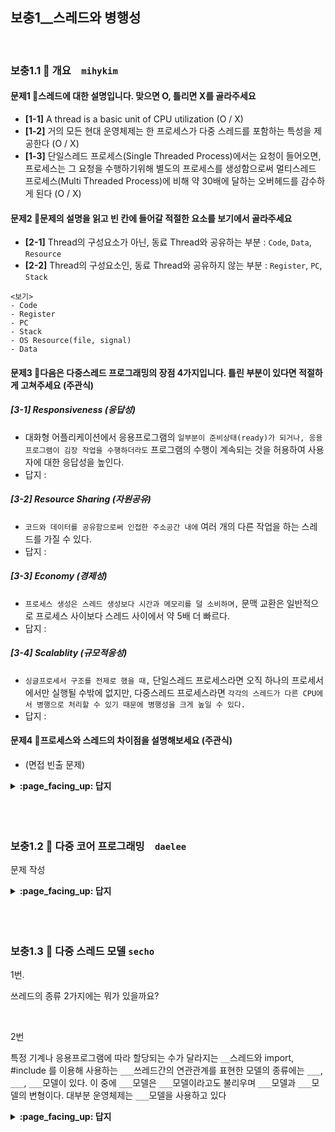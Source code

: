 ## 보충1__스레드와 병행성

<br>

### 보충1.1 :fallen_leaf: 개요　`mihykim`

#### 문제1 🏃‍ 스레드에 대한 설명입니다. 맞으면 O, 틀리면 X를 골라주세요
- __[1-1]__ A thread is a basic unit of CPU utilization (O / X)
- __[1-2]__ 거의 모든 현대 운영체제는 한 프로세스가 다중 스레드를 포함하는 특성을 제공한다 (O / X)
- __[1-3]__ 단일스레드 프로세스(Single Threaded Process)에서는 요청이 들어오면, 프로세스는 그 요청을 수행하기위해 별도의 프로세스를 생성함으로써 멀티스레드 프로세스(Multi Threaded Process)에 비해 약 30배에 달하는 오버헤드를 감수하게 된다 (O / X)

#### 문제2 🏃‍문제의 설명을 읽고 빈 칸에 들어갈 적절한 요소를 보기에서 골라주세요
- __[2-1]__ Thread의 구성요소가 아닌, 동료 Thread와 공유하는 부분 : `Code`, `Data`, `Resource`
- __[2-2]__ Thread의 구성요소인, 동료 Thread와 공유하지 않는 부분 : `Register`, `PC`, `Stack`
```
<보기> 
- Code
- Register
- PC
- Stack
- OS Resource(file, signal)
- Data
```

#### 문제3 🏃‍다음은 다중스레드 프로그래밍의 장점 4가지입니다. 틀린 부분이 있다면 적절하게 고쳐주세요 (주관식)
##### __[3-1]__ Responsiveness (응답성)
- 대화형 어플리케이션에서 응용프로그램의 `일부분이 준비상태(ready)가 되거나, 응용프로그램이 김장 작업을 수행하더라도` 프로그램의 수행이 계속되는 것을 허용하여 사용자에 대한 응답성을 높인다.
- 답지 : 
##### __[3-2]__ Resource Sharing (자원공유)
- `코드와 데이터를 공유함으로써 인접한 주소공간 내에` 여러 개의 다른 작업을 하는 스레드를 가질 수 있다.
- 답지 : 
##### __[3-3]__ Economy (경제성)
- `프로세스 생성은 스레드 생성보다 시간과 메모리를 덜 소비하며,` 문맥 교환은 일반적으로 프로세스 사이보다 스레드 사이에서 약 5배 더 빠르다.
- 답지 : 
##### __[3-4]__ Scalablity (규모적응성)
- `싱글프로세서 구조를 전제로 했을 때,` 단일스레드 프로세스라면 오직 하나의 프로세서에서만 실행될 수밖에 없지만, 다중스레드 프로세스라면 `각각의 스레드가 다른 CPU에서 병행으로 처리할 수 있기 때문에 병행성을 크게 높일 수 있다.`
- 답지 : 

#### 문제4 🏃‍프로세스와 스레드의 차이점을 설명해보세요 (주관식)
- (면접 빈출 문제)

<details>
<summary> <b> :page_facing_up: 답지 </b>  </summary>
<div markdown="1">

#### 문제1 🏃‍스레드에 대한 설명입니다. 맞으면 O, 틀리면 X를 골라주세요
- __[1-1]__ A thread is a basic unit of CPU utilization (O)
- __[1-2]__ 거의 모든 현대 운영체제는 한 프로세스가 다중 스레드를 포함하는 특성을 제공한다 (O)
- __[1-3]__ 단일스레드 프로세스(Single Threaded Process)에서는 요청이 들어오면, 프로세스는 그 요청을 수행하기위해 별도의 프로세스를 생성함으로써 멀티스레드 프로세스(Multi Threaded Process)에 비해 약 30배에 달하는 오버헤드를 감수하게 된다 (O)

#### 문제2 🏃‍문제의 설명을 읽고 빈 칸에 들어갈 적절한 요소를 보기에서 골라주세요
- __[2-1]__ Thread의 구성요소가 아닌, 동료 Thread와 공유하는 부분 : `Code`, `Data`, `Resource`
- __[2-2]__ Thread의 구성요소인, 동료 Thread와 공유하지 않는 부분 : `Register`, `PC`, `Stack`

#### 문제3 🏃‍다음은 다중스레드 프로그래밍의 장점 4가지입니다. 틀린 부분이 있다면 적절하게 고쳐주세요 (주관식)
##### __[3-1]__ Responsiveness (응답성)
- 대화형 어플리케이션에서 응용프로그램의 일부분이 `봉쇄(blocked)`되거나, 응용프로그램이 `긴` 작업을 수행하더라도 프로그램의 수행이 계속되는 것을 허용하여 사용자에 대한 응답성을 높인다.
##### __[3-2]__ Resource Sharing (자원공유)
- 코드와 데이터를 공유함으로써 `같은` 주소공간 내에 여러 개의 다른 작업을 하는 스레드를 가질 수 있다.
##### __[3-3]__ Economy (경제성)
- `스레드` 생성은 `프로세스` 생성보다 시간과 메모리를 덜 소비하며, 문맥 교환은 일반적으로 프로세스 사이보다 스레드 사이에서 약 5배 더 빠르다.
##### __[3-4]__ Scalablity (규모적응성)
- `멀티프로세서` 구조를 전제로 했을 때, 단일스레드 프로세스라면 오직 하나의 프로세서에서만 실행될 수밖에 없지만, 다중스레드 프로세스라면 각각의 스레드가 다른 CPU에서 `병렬`로 처리할 수 있기 때문에 `병렬성`을 크게 높일 수 있다.

##### ※ 병행성 vs 병렬성
- __병행성(Concurrency)__
  - 두 개 이상의 작업이 겹치는 기간에 실행되는 것
  - 같은 기간동안 진행(progress)되면 되는 것일 뿐, 반드시 같은 시각에 동시에 실행되어야 한다는 의미는 아님
  - Time-sharing으로 CPU를 나눠 사용함으로써 사용자가 Concurrency를 느낄 수 있도록 함
- __병렬성(Parallelism)__
  - 실제로 동시에 작업이 처리가 되는 것
  - 오직 Multi Core에서만 가능함
<p><img src="https://blog.kakaocdn.net/dn/bDYEi2/btqDmWr0xbS/aXXrRVKiV7ohaI4mojQYa0/img.png"></p>

#### 문제4 🏃‍프로세스와 스레드의 차이점을 설명해보세요
- 프로세스는 운영체제로부터 자원을 할당받는 작업의 단위이고, 스레드는 프로세스가 할당받은 자원을 이용하는 실행의 단위입니다. 프로세스는 운영체제로부터 메모리, 주소공간등을 할당받고 쓰레드는 할당받은 자원들을 내부 스레드끼리 공유하면서 실행됩니다. 
- 쓰레드를 사용하는 이유는 운영체제에서 더 효율적으로 시스템 자원을 관리하기 위해 사용된다고 할 수 있습니다.멀티 프로세스로 진행되는 작업을 멀티 쓰레드로 수행하게 되면 시스템 콜이 줄어들기 때문에 자원을 효율적으로 관리 할 수 있고 프로세스의 통신비용보다 쓰레드간의 통신 비용이 적다는 이점도 있습니다.
- 단 쓰레드간의 자원공유는 전역변수를 이용하므로 동기화 문제에 신경을 써야하며 멀티스레드 프로그래밍은 프로그래머의 주의를 요구합니다.
- [답변 출처^0^](https://jw910911.tistory.com/5)
</div>
</details>
<br><br>

<br>

### 보충1.2 :fallen_leaf: 다중 코어 프로그래밍　`daelee`

문제 작성

<details>
<summary> <b> :page_facing_up: 답지 </b>  </summary>
<div markdown="1">

#### 1. 병행성과 병렬성

- 더 좋은 컴퓨팅 성능에 대한 요구에 부응하여, 컴퓨터 시스템은 `싱글/멀티 + 프로세서/코어` -> `싱글/멀티 + 프로세서/코어` -> `싱글/멀티 + 프로세서/코어` 순으로 발전했다.

  > 정답 : 싱글 프로세서 -> 멀티 프로세서 -> 싱글 프로세서 멀티 코어(멀티 쓰레딩) 
  >
  > 최근에는 비동기를 이용해 싱클코어로 높은 효율을 만드는 방식이 일반적으로 사용되고 있다고 한다. (Node같이)

- 싱글코어에서 병렬로 태스크를 수행할 수 있다. (O/X)

  > 정답 : X
  >
  > 단일CPU만 있었던 시절에 CPU 스케줄러는 프로세스 간의 처리를 빠르게 전환해 마치 병렬로 일이 처리되는 것처럼 느껴지게 했다. 물론 이런 프로세스는 병행하게 실행되었지만, 실제로 병렬로 실행되지는 않았다.  

- 병행성과 병렬성의 차이를 이해하는 것이 중요하다. 아래 그림에서 (a), (b) 각각 어느 것이 **병행성**, **병렬성**을 설명한 예시로 알맞을까? 

  ![Group 2](https://user-images.githubusercontent.com/37580034/98146435-e6603500-1f0e-11eb-892a-a3f7b399d266.png)

  > 정답 : 
  >
  > ![Group 1](https://user-images.githubusercontent.com/37580034/98146405-e19b8100-1f0e-11eb-8765-eba8485699f3.png)
  >
  > ##### 병행성(Concurrency) : 동시에 실행되는 것처럼 보이는 것.
  >
  > - Logical Level(개념)에 속한다.
  > - Single Core
  >   - 순차적으로 동작.
  >   - 실제로는 `Time-sharing`으로 CPU를 나눠 사용함으로써 사용자가 Concurrency를 느낄 수 있도록 한다.
  > - Multi Core
  >   - 물리적으로 병렬로 동작.
  >
  > ##### 병렬성(Parallelism) : 실제로 동시에 작업이 처리가 되는 것.
  >
  > - Physical(Machine) Level(개념)에 속한다.
  > - 오직 Multi Core에서만 가능하다.

<br>

#### 2. 프로그래밍 도전과제

운영체제 프로그래머뿐만 아니라, 응용 프로그래머또한 기존 프로그램을 멀티 스레드를 사용하도록 수정하고 병렬 수행될 수 있도록 여러 코어를 활용하는 스케줄링 알고리즘을 개발해야한다.

멀티코어 시스템 프로그래밍을 위한 5개의 도전과제는 다음과 같다. 보기를 참고해 설명에 알맞은 과제를 넣으시오.

```R
보기 : 균형(balance), 데이터 종속성(data dependency), 시험 및 디버깅(testing and debugging), 태스크 인식(identifying tasks), 데이터 분리(data spilting)
```

1. `____` : 응용프로그램을 분석해 독립된 병행가능 태스크로 나누는 영역을 찾는 작업
2. `____` : 병렬로 나눈 부분들이 전체 작업에 균등한 기여도를 가지도록 하는 작업.
3. `____` : 태스크가 접근하고 조작하는 데이터 또한 개별 코어에서 사용될 수 있도록 나누는 작업.
4. `____` : 태스크가 접근하는 데이터가 여러 태스크 사이에 종속성이 없는지 검토하는 작업. (아웃풋에 영향 X)
5. `____`

<br>

#### 3. 간단한 병렬처리 예제 in Python

**멀티 쓰레드**를 사용하거나 **멀티 프로세스**를 사용하는 방식으로 파이썬에서 **병렬처리**를 구현할 수 있다. 다만 **멀티쓰레딩**의 경우 CPU 자원의 낭비를 막기 위한 파이썬의 GIL(Global Interpreter Lock) 정책으로 인해 무조건 하나의 스레드만 사용하게해서 무의미. GIL은 CPU 동작에만 적용되기 때문에 cpu 작업이 적고 **I/O 작업**이 많은 프로그램에서는 멀티쓰레딩으로 병렬처리 효과를 볼 수 있다. 

따라서 계산을 병렬로 처리하고 싶으면 무조건 멀티 프로세싱을 해야한다. 

- https://repl.it/@hidaehyunlee/Python#main.py
- 확인을 위해 시간지연을 만드는 `sleep()` 함수를 사용한다.

##### 3.1. 싱글코어 코드

```python
import time

def basic_func(x):
    if x == 0:
        return 'zero'
    elif x%2 == 0:
        return 'even'
    else:
        return 'odd'
    
starttime = time.time()
for i in range(0,10):
    y = i*i
    time.sleep(2)
    print('{} squared results in a/an {} number'.format(i, basic_func(y)))
    
print('That took {} seconds'.format(time.time() - starttime))
```

일반적인 for문을 쓰면, 하나의 코어가 리스트를 차례로 거치면서 한 줄씩 태스크 수행한다. print 한번에 2초씩 시간지연을 시켜놨으니 10번, 총 20초가 걸림.

이 모델은 사용가능한 CPU 전원의 30~40%만 사용한다. 

<br>

##### 3.2. 멀티코어 코드

파이썬에서는 멀티프로세싱을 위한  `muliprocessing` 모듈을 지원하며 이 모듈에는 멀티코어로 태스크를 처리하도록 해주는  `Pool`클래스, `Process` 클래스가 존재한다. 둘 다 멀티프로세싱을 지원하지만, 약간 차이가 있어서 상황에 따라 적절히 사용하면 된다. 두 클래스에 대한 자세한 소개 및 차이는 [여기](https://www.ellicium.com/python-multiprocessing-pool-process/). 

```python
import time
import multiprocessing 

def basic_func(x):
    if x == 0:
        return 'zero'
    elif x%2 == 0:
        return 'even'
    else:
        return 'odd'

def multiprocessing_func(x):
    y = x*x
    time.sleep(2)
    print('{} squared results in a/an {} number'.format(x, basic_func(y)))
    
if __name__ == '__main__':
    starttime = time.time()
    processes = []
    for i in range(0,10):
        p = multiprocessing.Process(target=multiprocessing_func, args=(i,))
        processes.append(p)
        p.start()
        
    for process in processes:
        process.join()
        
    print('That took {} seconds'.format(time.time() - starttime))
```

process 클래스를 사용한 방식. 모든 리스트에 대해 새 프로세스를 생성해 병렬로 한번에 작업수행한다. 코드 실행시간은 2초. 

<br>

#### 4. 병렬 실행의 유형

병렬 실행 유형에는 데이터 병렬(Data Parallelism) 태스크 병렬(Task Parallelism)이 있다. 아래 그림 중 **위/아래** 각각 어느 것이 **데이터 병렬/태스크 병렬** 실행을 나타내는 그림일까?

![image](https://user-images.githubusercontent.com/37580034/98133950-8d3dd480-1f01-11eb-8c72-54cd2f2c05cf.png)

> 정답 : **위-태스크병렬**, **아래-데이터병렬**
>
> - **태스크 병렬**(Task Parallelism) : 태스크를 서로다른 코어에 분배해 서로 다른 일을 나누어 실행.
> - **데이터 병렬**(Data Parallelism) : 같은 일(동일한 연산)을 나누어 실행.



</div>
</details>
<br><br>

<br>

### 보충1.3 :fallen_leaf:  다중 스레드 모델 `secho`

1번.

쓰레드의 종류 2가지에는 뭐가 있을까요?

<br>



2번

특정 기계나 응용프로그램에 따라 할당되는 수가 달라지는 `__`스레드와 import, #include <thread>를 이용해 사용하는 `___`쓰레드간의 연관관계를 표현한 모델의 종류에는 `___`, `___`, `___`모델이 있다. 이 중에 `___`모델은 `___`모델이라고도 불리우며 `___`모델과 `___`모델의 변형이다. 대부분 운영체제는 `___`모델을 사용하고 있다

<details>
<summary> <b> :page_facing_up: 답지 </b>  </summary>
<div markdown="1">

1번.

쓰레드의 종류 2가지에는 뭐가 있을까요?

- 사용자쓰레드, 커널 쓰레드

2번

특정 기계나 응용프로그램에 따라 할당되는 수가 달라지는 `커널`스레드와 import, #include <thread>를 이용해 사용하는 `사용자`쓰레드간의 연관관계를 표현한 모델의 종류에는 `다대다`, `다대일`, `일대일`모델이 있다. 이 중에 `다대다`모델은 `two-level`모델이라고도 불리우며 `다대일`모델과 `일대일`모델의 변형이다. 대부분 운영체제는 `일대일`모델을 사용하고 있다

</div>
</details>
<br><br>
